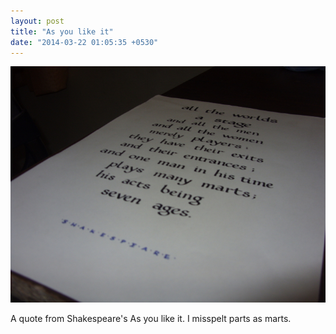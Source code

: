 ```yaml
---
layout: post
title: "As you like it"
date: "2014-03-22 01:05:35 +0530"
---
```



![All the worlds a stage](/img/as-you-like-it.jpg)

A quote from Shakespeare's As you like it. I misspelt parts as marts.

